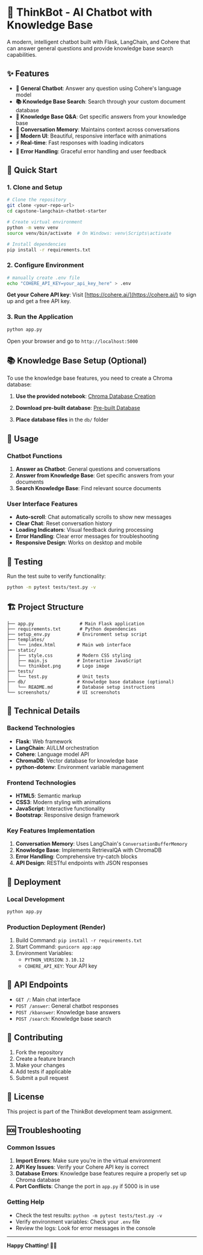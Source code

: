 # 🤖 ThinkBot - AI Chatbot with Knowledge Base

A modern, intelligent chatbot built with Flask, LangChain, and Cohere that can answer general questions and provide knowledge base search capabilities.

## ✨ Features

- **🤖 General Chatbot**: Answer any question using Cohere's language model
- **📚 Knowledge Base Search**: Search through your custom document database
- **🎯 Knowledge Base Q&A**: Get specific answers from your knowledge base
- **💬 Conversation Memory**: Maintains context across conversations
- **🎨 Modern UI**: Beautiful, responsive interface with animations
- **⚡ Real-time**: Fast responses with loading indicators
- **🔧 Error Handling**: Graceful error handling and user feedback

## 🚀 Quick Start

### 1. Clone and Setup

```bash
# Clone the repository
git clone <your-repo-url>
cd capstone-langchain-chatbot-starter

# Create virtual environment
python -m venv venv
source venv/bin/activate  # On Windows: venv\Scripts\activate

# Install dependencies
pip install -r requirements.txt
```

### 2. Configure Environment

```bash
# manually create .env file
echo "COHERE_API_KEY=your_api_key_here" > .env
```

**Get your Cohere API key**: Visit [https://cohere.ai/](https://cohere.ai/) to sign up and get a free API key.

### 3. Run the Application

```bash
python app.py
```

Open your browser and go to `http://localhost:5000`

## 📚 Knowledge Base Setup (Optional)

To use the knowledge base features, you need to create a Chroma database:

1. **Use the provided notebook**: [Chroma Database Creation](https://colab.research.google.com/drive/1fGCia6TEjerDlysPqUFsBb8x3LwiG0Ef?usp=sharing)

2. **Download pre-built database**: [Pre-built Database](https://github.com/Thinkful-Ed/ai-in-web-dev-resources/raw/refs/heads/main/db.zip)

3. **Place database files** in the `db/` folder

## 🎯 Usage

### Chatbot Functions

1. **Answer as Chatbot**: General questions and conversations
2. **Answer from Knowledge Base**: Get specific answers from your documents
3. **Search Knowledge Base**: Find relevant source documents

### User Interface Features

- **Auto-scroll**: Chat automatically scrolls to show new messages
- **Clear Chat**: Reset conversation history
- **Loading Indicators**: Visual feedback during processing
- **Error Handling**: Clear error messages for troubleshooting
- **Responsive Design**: Works on desktop and mobile

## 🧪 Testing

Run the test suite to verify functionality:

```bash
python -m pytest tests/test.py -v
```

## 🏗️ Project Structure

```
├── app.py                 # Main Flask application
├── requirements.txt       # Python dependencies
├── setup_env.py          # Environment setup script
├── templates/
│   └── index.html        # Main web interface
├── static/
│   ├── style.css         # Modern CSS styling
│   ├── main.js           # Interactive JavaScript
│   └── thinkbot.png      # Logo image
├── tests/
│   └── test.py           # Unit tests
├── db/                   # Knowledge base database (optional)
│   └── README.md         # Database setup instructions
└── screenshots/          # UI screenshots
```

## 🔧 Technical Details

### Backend Technologies

- **Flask**: Web framework
- **LangChain**: AI/LLM orchestration
- **Cohere**: Language model API
- **ChromaDB**: Vector database for knowledge base
- **python-dotenv**: Environment variable management

### Frontend Technologies

- **HTML5**: Semantic markup
- **CSS3**: Modern styling with animations
- **JavaScript**: Interactive functionality
- **Bootstrap**: Responsive design framework

### Key Features Implementation

1. **Conversation Memory**: Uses LangChain's `ConversationBufferMemory`
2. **Knowledge Base**: Implements RetrievalQA with ChromaDB
3. **Error Handling**: Comprehensive try-catch blocks
4. **API Design**: RESTful endpoints with JSON responses

## 🚀 Deployment

### Local Development

```bash
python app.py
```

### Production Deployment (Render)

1. Build Command: `pip install -r requirements.txt`
2. Start Command: `gunicorn app:app`
3. Environment Variables:
   - `PYTHON_VERSION`: `3.10.12`
   - `COHERE_API_KEY`: Your API key

## 📝 API Endpoints

- `GET /`: Main chat interface
- `POST /answer`: General chatbot responses
- `POST /kbanswer`: Knowledge base answers
- `POST /search`: Knowledge base search

## 🤝 Contributing

1. Fork the repository
2. Create a feature branch
3. Make your changes
4. Add tests if applicable
5. Submit a pull request

## 📄 License

This project is part of the ThinkBot development team assignment.

## 🆘 Troubleshooting

### Common Issues

1. **Import Errors**: Make sure you're in the virtual environment
2. **API Key Issues**: Verify your Cohere API key is correct
3. **Database Errors**: Knowledge base features require a properly set up Chroma database
4. **Port Conflicts**: Change the port in `app.py` if 5000 is in use

### Getting Help

- Check the test results: `python -m pytest tests/test.py -v`
- Verify environment variables: Check your `.env` file
- Review the logs: Look for error messages in the console

---

**Happy Chatting! 🤖✨**
